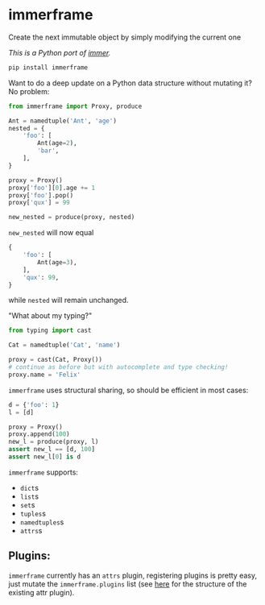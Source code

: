 # immerframe
Create the next immutable object by simply modifying the current one

*This is a Python port of [immer](https://github.com/mweststrate/immer).*

```bash
pip install immerframe
```

Want to do a deep update on a Python data structure without mutating it? No problem:

```python
from immerframe import Proxy, produce

Ant = namedtuple('Ant', 'age')
nested = {
    'foo': [
        Ant(age=2),
        'bar',
    ],
}

proxy = Proxy()
proxy['foo'][0].age += 1
proxy['foo'].pop()
proxy['qux'] = 99

new_nested = produce(proxy, nested)
```

`new_nested` will now equal

```python
{
    'foo': [
        Ant(age=3),
    ],
    'qux': 99,
}
```

while `nested` will remain unchanged.

"What about my typing?"

```python
from typing import cast

Cat = namedtuple('Cat', 'name')

proxy = cast(Cat, Proxy())
# continue as before but with autocomplete and type checking!
proxy.name = 'Felix'
```

`immerframe` uses structural sharing, so should be efficient in most cases:

```python
d = {'foo': 1}
l = [d]

proxy = Proxy()
proxy.append(100)
new_l = produce(proxy, l)
assert new_l == [d, 100]
assert new_l[0] is d
```

`immerframe` supports:

- `dict`s
- `list`s
- `set`s
- `tuples`s
- `namedtuples`s
- `attrs`s


## Plugins:

`immerframe` currently has an `attrs` plugin, registering plugins is pretty easy, just mutate the `immerframe.plugins` list (see [here](https://github.com/leontrolski/immerframe/blob/master/immerframe/__init__.py#L134) for the structure of the existing attr plugin).

